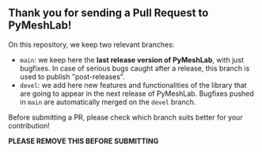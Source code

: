 ## Thank you for sending a Pull Request to PyMeshLab!

On this repository, we keep two relevant branches:

- `main`: we keep here the **last release version of PyMeshLab**, with just bugfixes. In case of serious bugs caught after a release, this branch is used to publish "post-releases".
- `devel`: we add here new features and functionalities of the library that are going to appear in the next release of PyMeshLab. Bugfixes pushed in `main` are automatically merged on the `devel` branch.

Before submitting a PR, please check which branch suits better for your contribution!

**PLEASE REMOVE THIS BEFORE SUBMITTING**
